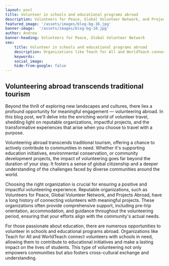 ```yaml
---
layout: post
title: Volunteer in schools and educational programs abroad
description: Volunteers for Peace, Global Volunteer Network, and Projects Abroad, have a long history of connecting volunteers with meaningful projects
featured_image: '/assets/images/blog-bg-16.jpg'
banner-image:  '/assets/images/blog-bg-10.jpg'
author: Andrea 
banner-heading: Volunteers for Peace, Global Volunteer Network
seo: 
    title: Volunteer in schools and educational programs abroad
    description: Organizations like Teach for All and WorldTeach connect volunteers with schools in need, allowing them to contribute to educational initiatives and make a lasting impact on the lives of students.
    keywords: 
    social_image: 
    hide-from-google: false
---
```


## Volunteering abroad transcends traditional tourism

<p>Beyond the thrill of exploring new landscapes and cultures, there lies a profound opportunity for meaningful engagement — volunteering abroad. In this blog post, we'll delve into the enriching world of volunteer travel, shedding light on reputable organizations, impactful projects, and the transformative experiences that arise when you choose to travel with a purpose.</p>

<p>Volunteering abroad transcends traditional tourism, offering a chance to actively contribute to communities in need. Whether it's supporting education initiatives, environmental conservation, or community development projects, the impact of volunteering goes far beyond the duration of your stay. It fosters a sense of global citizenship and a deeper understanding of the challenges faced by diverse communities around the world.</p>

<p>Choosing the right organization is crucial for ensuring a positive and impactful volunteering experience. Reputable organizations, such as Volunteers for Peace, Global Volunteer Network, and Projects Abroad, have a long history of connecting volunteers with meaningful projects. These organizations often provide comprehensive support, including pre-trip orientation, accommodation, and guidance throughout the volunteering period, ensuring that your efforts align with the community's actual needs.</p>

<p>For those passionate about education, there are numerous opportunities to volunteer in schools and educational programs abroad. Organizations like Teach for All and WorldTeach connect volunteers with schools in need, allowing them to contribute to educational initiatives and make a lasting impact on the lives of students. This type of volunteering not only empowers communities but also fosters cross-cultural exchange and understanding.</p>
